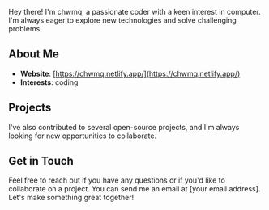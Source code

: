Hey there! I'm chwmq, a passionate coder with a keen interest in computer. I'm always eager to explore new technologies and solve challenging problems.
﻿
## About Me
- **Website**: [https://chwmq.netlify.app/](https://chwmq.netlify.app/)
- **Interests**: coding
﻿
## Projects
I've also contributed to several open-source projects, and I'm always looking for new opportunities to collaborate.
﻿
## Get in Touch
Feel free to reach out if you have any questions or if you'd like to collaborate on a project. You can send me an email at [your email address].
﻿
Let's make something great together!
